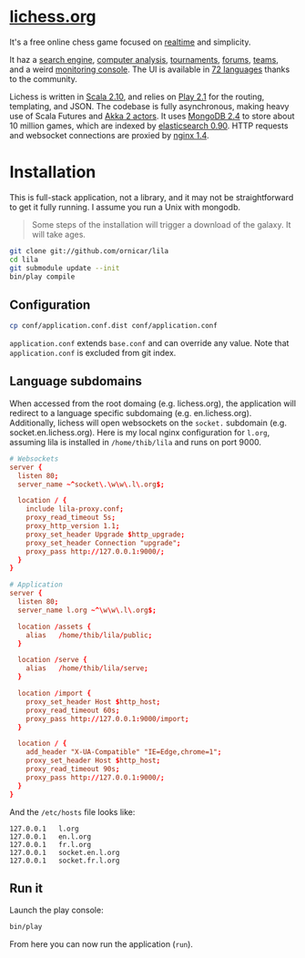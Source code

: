 [lichess.org](http://lichess.org)
=================================

It's a free online chess game focused on [realtime](http://lichess.org/games) and simplicity.

It haz a [search engine](http://lichess.org/games/search),
[computer analysis](http://lichess.org/analyse/ief49lif), 
[tournaments](http://lichess.org/tournament), 
[forums](http://lichess.org/forum), 
[teams](http://lichess.org/team),  
and a weird [monitoring console](http://lichess.org/monitor).
The UI is available in [72 languages](http://lichess.org/translation/contribute) thanks to the community.

Lichess is written in [Scala 2.10](http://www.scala-lang.org/), 
and relies on [Play 2.1](http://www.playframework.com/) for the routing, templating, and JSON.
The codebase is fully asynchronous, making heavy use of Scala Futures and [Akka 2 actors](http://akka.io).
It uses [MongoDB 2.4](http://mongodb.org) to store about 10 million games, which are indexed by [elasticsearch 0.90](http://elasticsearch.org).
HTTP requests and websocket connections are proxied by [nginx 1.4](http://nginx.org).

Installation
============

This is full-stack application, not a library, and it may not 
be straightforward to get it fully running.
I assume you run a Unix with mongodb.

> Some steps of the installation will trigger a download of the galaxy. It will take ages.

```sh
git clone git://github.com/ornicar/lila
cd lila
git submodule update --init
bin/play compile
```

Configuration
-------------

```sh
cp conf/application.conf.dist conf/application.conf
```

`application.conf` extends `base.conf` and can override any value.
Note that `application.conf` is excluded from git index.

Language subdomains
-------------------

When accessed from the root domaing (e.g. lichess.org),
the application will redirect to a language specific subdomaing (e.g. en.lichess.org).
Additionally, lichess will open websockets on the `socket.` subdomain (e.g. socket.en.lichess.org).
Here is my local nginx configuration for `l.org`, assuming lila is installed in `/home/thib/lila` and runs on port 9000.

```conf
# Websockets
server {
  listen 80;
  server_name ~^socket\.\w\w\.l\.org$;

  location / {
    include lila-proxy.conf;
    proxy_read_timeout 5s;
    proxy_http_version 1.1;
    proxy_set_header Upgrade $http_upgrade;
    proxy_set_header Connection "upgrade";
    proxy_pass http://127.0.0.1:9000/;
  }
}

# Application
server {
  listen 80;
  server_name l.org ~^\w\w\.l\.org$;

  location /assets {
    alias   /home/thib/lila/public;
  }

  location /serve {
    alias   /home/thib/lila/serve;
  }

  location /import {
    proxy_set_header Host $http_host;
    proxy_read_timeout 60s;
    proxy_pass http://127.0.0.1:9000/import;
  }

  location / {
    add_header "X-UA-Compatible" "IE=Edge,chrome=1"; 
    proxy_set_header Host $http_host;
    proxy_read_timeout 90s;
    proxy_pass http://127.0.0.1:9000/;
  }
}
```

And the `/etc/hosts` file looks like:

```
127.0.0.1	l.org
127.0.0.1	en.l.org
127.0.0.1	fr.l.org
127.0.0.1	socket.en.l.org
127.0.0.1	socket.fr.l.org
```

Run it
------

Launch the play console:

```sh
bin/play
```

From here you can now run the application (`run`). 
